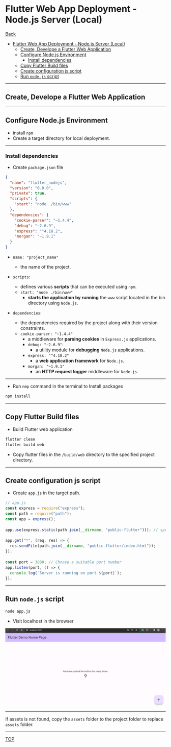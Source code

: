 # Flutter Web App Deployment - Node.js Server (Local)

[Back](../../README.md)

- [Flutter Web App Deployment - Node.js Server (Local)](#flutter-web-app-deployment---nodejs-server-local)
  - [Create, Develope a Flutter Web Application](#create-develope-a-flutter-web-application)
  - [Configure Node.js Environment](#configure-nodejs-environment)
    - [Install dependencies](#install-dependencies)
  - [Copy Flutter Build files](#copy-flutter-build-files)
  - [Create configuration js script](#create-configuration-js-script)
  - [Run `node.js` script](#run-nodejs-script)

---

## Create, Develope a Flutter Web Application

---

## Configure Node.js Environment

- install `npm`
- Create a target directory for local deployment.

---

### Install dependencies

- Create `package.json` file

```json
{
  "name": "flutter_nodejs",
  "version": "0.0.0",
  "private": true,
  "scripts": {
    "start": "node ./bin/www"
  },
  "dependencies": {
    "cookie-parser": "~1.4.4",
    "debug": "~2.6.9",
    "express": "^4.18.2",
    "morgan": "~1.9.1"
  }
}
```

- `name: "project_name"`

  - the name of the project.

- `scripts`:

  - defines various **scripts** that can be executed using `npm`.
  - `start: "node ./bin/www"`
    - **starts the application by running** the `www` script located in the bin directory using `Node.js`.

- `dependencies`:
  - the dependencies required by the project along with their version constraints.
  - `cookie-parser: "~1.4.4"`
    - a middleware for **parsing cookies** in `Express.js` applications.
    - `debug: "~2.6.9"`:
      - a utility module for **debugging** `Node.js` applications.
    - `express: "^4.18.2"`
      - a **web application framework** for `Node.js`.
    - `morgan: "~1.9.1"`
      - an **HTTP request logger** middleware for `Node.js`.

---

- Run `nmp` command in the terminal to Install packages

```sh
npm install
```

---

## Copy Flutter Build files

- Build Flutter web application

```sh
flutter clean
flutter build web
```

- Copy flutter files in the `/build/web` directory to the specified project directory.

---

## Create configuration js script

- Create `app.js` in the target path.

```js
// app.js
const express = require("express");
const path = require("path");
const app = express();

app.use(express.static(path.join(__dirname, "public-flutter"))); // specify the path of the flutter build

app.get("*", (req, res) => {
  res.sendFile(path.join(__dirname, "public-flutter/index.html"));
});

const port = 3000; // Choose a suitable port number
app.listen(port, () => {
  console.log(`Server is running on port ${port}`);
});
```

---

## Run `node.js` script

```sh
node app.js
```

- Visit localhost in the browser

![nodejs](./pic/nodejs01.png)

---

If assets is not found, copy the `assets` folder to the project folder to replace `assets` folder.

---

[TOP](#flutter-web-app-deployment---nodejs-server-local)
